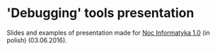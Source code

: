 # 'Debugging' tools presentation

Slides and examples of presentation made for [Noc Informatyka 1.0](http://nocinformatyka.pl/) (in polish) (03.06.2016).
